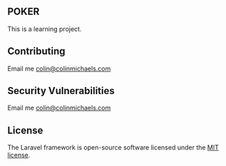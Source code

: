 
## POKER

This is a learning project.  


## Contributing

Email me [colin@colinmichaels.com](mailto::colin@colinmichaels.com?subject=poker_project)

## Security Vulnerabilities

Email me [colin@colinmichaels.com](mailto::colin@colinmichaels.com?subject=poker_project_security_issues)

## License

The Laravel framework is open-source software licensed under the [MIT license](https://opensource.org/licenses/MIT).
